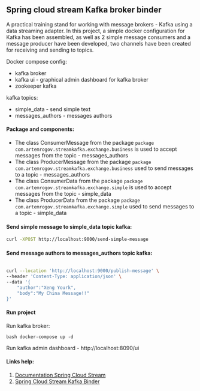 ## Spring cloud stream Kafka broker binder

A practical training stand for working with message brokers - Kafka using a data streaming adapter. 
In this project, a simple docker configuration for Kafka has been assembled, as well as 2 simple message consumers and a message producer have been developed, 
two channels have been created for receiving and sending to topics.

Docker compose config:

- kafka broker
- kafka ui - graphical admin dashboard for kafka broker
- zookeeper kafka

kafka topics:
 - simple_data - send simple text
 - messages_authors - messages authors

#### Package and components:

- The class ConsumerMessage from the package ```package com.artemrogov.streamkafka.exchange.business``` is used to accept messages from the topic - messages_authors
- The class ProducerMessage from the package ```package com.artemrogov.streamkafka.exchange.business``` used to send messages to a topic - messages_authors
- The class ConsumerData from the package ```package com.artemrogov.streamkafka.exchange.simple``` is used to accept messages from the topic - simple_data
- The class ProducerData from the package ```package com.artemrogov.streamkafka.exchange.simple``` used to send messages to a topic - simple_data

#### Send simple message to simple_data topic kafka:

```bash 
curl -XPOST http://localhost:9000/send-simple-message

```

#### Send message authors to messages_authors topic kafka:

```bash

curl --location 'http://localhost:9000/publish-message' \
--header 'Content-Type: application/json' \
--data '{
    "author":"Xeng Yourk",
    "body":"My China Message!!"
}'

```

#### Run project

Run kafka broker:

```bash docker-compose up -d```

Run kafka  admin dashboard - http://localhost:8090/ui

#### Links help: 

1. [Documentation Spring Cloud Stream](https://docs.spring.io/spring-cloud-stream/docs/current/reference/html/spring-cloud-stream.html#_configuration_options)
2. [Spring Cloud Stream Kafka Binder](https://docs.spring.io/spring-cloud-stream/docs/current/reference/html/spring-cloud-stream-binder-kafka.html#_kafka_streams_consumer_properties)